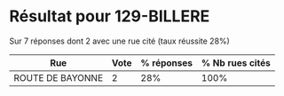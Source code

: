 # Résultat pour 129-BILLERE

Sur 7 réponses dont 2 avec une rue cité (taux réussite 28%)

| Rue | Vote | % réponses | % Nb rues cités|
|-----|------|------------|----------------|
| ROUTE DE BAYONNE | 2 | 28% | 100%|
